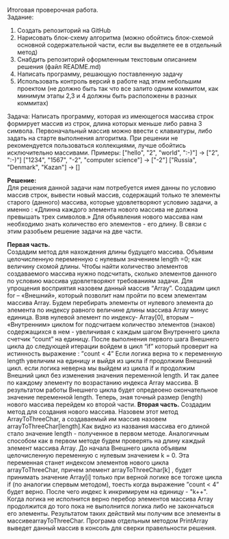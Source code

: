 Итоговая проверочная работа.     
Задание:
1.	Создать репозиторий на GitHub
2.	Нарисовать блок-схему алгоритма (можно обойтись блок-схемой основной содержательной части, если вы выделяете ее в отдельный метод)
3.	Снабдить репозиторий оформленным текстовым описанием решения (файл README.md)
4.	Написать программу, решающую поставленную задачу
5.	Использовать контроль версий в работе над этим небольшим проектом (не должно быть так что все залито одним коммитом, как минимум этапы 2,3 и 4 должны быть расположены в разных коммитах)

Задача: Написать программу, которая из имеющегося массива строк формирует массив из строк, длина которых меньше либо равна 3 символа. Первоначальный массив можно ввести с клавиатуры, либо задать на старте выполнения алгоритма. При решении не рекомендуется пользоваться коллекциями, лучше обойтись исключительно массивами.
Примеры:
["hello", "2", "world", ":-)"] -> ["2", ":-)"]
["1234", "1567", "-2", "computer science"] -> ["-2"] ["Russia", "Denmark", "Kazan"] -> []

**Решение:**   
Для решения данной задачи нам потребуется имея данны по условию массив строк, вывести новый массив, содержащий только те элементы старого (данного) массива, которые удовлетворяют условию задачи, а именно : «Длинна каждого элемента нового массива не должна превышать трех символов.»
Для объявления нового массива нам необходимо знать количество его элементов  - его длину.
В связи с этим разобьем решение задачи на две части. 

**Первая часть.**    
 Создадим метод для нахождения длины будущего массива. Объявим целочисленную переменную с нулевым значением length =0; как величину скомой длины. Чтобы найти количество элементов создаваемого массива нужно подсчитать, сколько элементов данного по условию массива удовлетворяют требованиям задачи. Для упрощения восприятия назовем данный массив “Array”. Создадим цикл for – «Внешний», который позволит нам пройти по всем элементам массива Array. Будем перебирать элементы  от нулевого элемента до элемента по индексу равного величине длины массива Array минус единица. Взяв нулевой элемент по индексу- Array[0], вторым – «Внутренним» циклом for подсчитаем количество элементов (знаков) содержащихся в нем - увеличивая с каждым шагом Внутреннего цикла счетчик “count” на единицу. После выполнения первого шага Внешнего цикла до следующей итерации войдем в цикл “if”   который проверит на истинность выражение : ”count  < 4” Если логика верна то к переменную length увеличим на единицу и выйдя из цикла if продолжим Внешний цикл. если логика неверна мы выйдем из цикла if и продолжим Внешний цикл без изменения значения переменной length. И так далее по каждому элементу по возрастанию индекса Array массива. В результатом работы Внешнего цикла будет опредеоено окончательное значение переменной length. Теперь, зная точный размер (length) нового массива перейдем ко второй части.
**Вторая часть.** 
Создадим метод для создания нового массива. Назовем этот метод ArrayToThreeChar, а создаваемый им массив назовем arrayToThreeChar[length].Как видно из названия массива его длиной стало значение length - полученное в первом методе. Аналогичным способом как в первом методе будем проверять на длину каждый элемент массива Array. До начала Внешнего цикла объявим целочисленную переменную с нулевым значением k = 0. Эта переменная станет индексом элементов нового цикла arrayToThreeChar, причем элемент arrayToThreeChar[k] , будет принимать значение Array[i] только при верной логике все тогоже цикла if (по аналогии спервым методом), тоесть когда выражение ”count  < 4” будет верно. После чего индекс k инкримируем на единицу - "k++". Когда логика не исполнится верно перебор элементов массива Array продолжится до того пока не выполнится логика либо не закончаться его элементы. Результатом таких действий мы получим все элементы в массивеarrayToThreeChar. Програма отдельным методом PrintArray выведет данный массив в консоль для сверки правельности решения.
